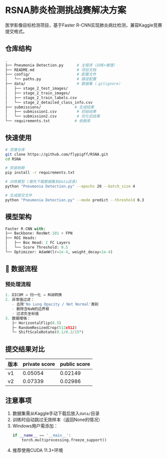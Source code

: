 # RSNA肺炎检测挑战赛解决方案 


医学影像目标检测项目，基于Faster R-CNN实现肺炎病灶检测，兼容Kaggle竞赛提交格式。

##  仓库结构
```bash
.
├── Pneumonia Detection.py      # 主程序（训练+推理）
├── README.md                   # 项目文档
├── config/                     # 配置文件
│   └── paths.py                # 路径配置
├── data/                       # 数据集（.gitignore）
│   ├── stage_2_test_images/    
│   ├── stage_2_train_images/
│   ├── stage_2_train_labels.csv
│   └── stage_2_detailed_class_info.csv
├── submissions/               # 生成结果
│   ├── submission1.csv         # 初始结果
│   └── submission2.csv         # 优化后结果
└── requirements.txt           # 依赖库
```

##  快速使用
```bash
# 克隆仓库
git clone https://github.com/flypigff/RSNA.git
cd RSNA

# 安装依赖
pip install -r requirements.txt

# 训练模型 (需先下载数据集到data目录)
python "Pneumonia Detection.py" --epochs 20 --batch_size 4

# 生成提交文件
python "Pneumonia Detection.py" --mode predict --threshold 0.3
```

##  模型架构
```python
Faster R-CNN with:
├── Backbone: ResNet-101 + FPN 
├── ROI Heads: 
│   ├── Box Head: 2 FC Layers
│   └── Score Threshold: 0.5
└── Optimizer: AdamW(lr=1e-4, weight_decay=1e-4)
```

## 🔧 数据流程
### 预处理流程
```python
1. DICOM → 归一化 → RGB转换
2. 异常值过滤：
   - 去除'No Lung Opacity / Not Normal'类别
   - 删除含NaN的边界框
   - 过滤负坐标值
3. 数据增强：
   ├─ HorizontalFlip(0.5)
   ├─ RandomResizedCrop(512x512)
   └─ ShiftScaleRotate(0.1/0.2/15°)
```

##  提交结果对比
| 版本 | private score  | public score  |
|------|------|----------------------|
| v1   | 0.05054  | 0.02149                |
| v2   | 0.07339  | 0.02986              |

##  注意事项
1. 数据集需从Kaggle手动下载后放入`data/`目录
2. 训练时自动跳过无效样本（返回None的情况）
3. Windows用户需添加：
   ```python
   if __name__ == '__main__':
       torch.multiprocessing.freeze_support()
   ```
4. 推荐使用CUDA 11.3+环境
